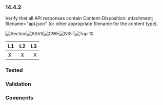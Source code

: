 ### 14.4.2 
Verify that all API responses contain Content-Disposition: attachment; filename="api.json" (or other appropriate filename for the content type).

![Section](https://img.shields.io/badge/V14-green.svg)![ASVS](https://img.shields.io/badge/ASVS-14.4.2-blue.svg)![CWE](https://img.shields.io/badge/CWE--red.svg)![NIST](https://img.shields.io/badge/NIST--important.svg)![Top 10](https://img.shields.io/badge/--lightgray.svg)

| L1| L2| L3|
| --|:--:|-:|
| X | X | X |

### Tested

### Validation

### Comments

        